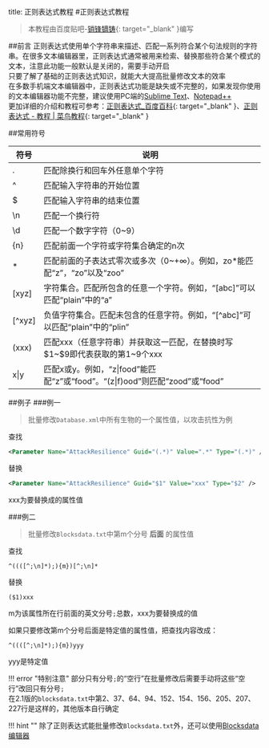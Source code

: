 title: 正则表达式教程
#正则表达式教程

>本教程由百度贴吧-[销锋镝铸](http://tieba.baidu.com/home/main/?un=销锋镝铸){: target="\_blank" }编写

##前言
正则表达式使用单个字符串来描述、匹配一系列符合某个句法规则的字符串。在很多文本编辑器里，正则表达式通常被用来检索、替换那些符合某个模式的文本，注意此功能一般默认是关闭的，需要手动开启  
只要了解了基础的正则表达式知识，就能大大提高批量修改文本的效率  
在多数手机端文本编辑器中，正则表达式功能是缺失或不完整的，如果发现你使用的文本编辑器功能不完整，建议使用PC端的[Sublime Text][1]、[Notepad++][1]  
更加详细的介绍和教程可参考：[正则表达式_百度百科](https://baike.baidu.com/item/正则表达式){: target="\_blank" }、[正则表达式 - 教程 | 菜鸟教程](http://www.runoob.com/regexp/regexp-tutorial.html){: target="\_blank" }

##常用符号

<style>
	article th, td{
		vertical-align:middle !important;
	}
</style>
<table>
    <thead>
        <tr>
            <th>符号</th>
            <th>说明</th>
        </tr>
    </thead>
    <tbody>
        <tr>
            <td>.</td>
            <td>匹配除换行和回车外任意单个字符</td>
        </tr>
        <tr>
            <td>^</td>
            <td>匹配输入字符串的开始位置</td>
        </tr>
        <tr>
            <td>$</td>
            <td>匹配输入字符串的结束位置</td>
        </tr>
        <tr>
            <td>\n</td>
            <td>匹配一个换行符</td>
        </tr>
        <tr>
            <td>\d</td>
            <td>匹配一个数字字符（0~9）</td>
        </tr>
        <tr>
            <td>{n}</td>
            <td>匹配前面一个字符或字符集合确定的n次</td>
        </tr>
        <tr>
            <td>*</td>
            <td>匹配前面的子表达式零次或多次（0~+∞）。例如，zo*能匹配“z”，“zo”以及“zoo”</td>
        </tr>
        <tr>
            <td>[xyz]</td>
            <td>字符集合。匹配所包含的任意一个字符。例如，“[abc]”可以匹配“plain”中的“a”</td>
        </tr>
        <tr>
            <td>[^xyz]</td>
            <td>负值字符集合。匹配未包含的任意字符。例如，“[^abc]”可以匹配“plain”中的“plin”</td>
        </tr>
        <tr>
            <td>(xxx)</td>
            <td>匹配xxx（任意字符串）并获取这一匹配，在替换时写$1~$9即代表获取的第1~9个xxx</td>
        </tr>
        <tr>
            <td>x|y</td>
            <td>匹配x或y。例如，“z|food”能匹配“z”或“food”。“(z|f)ood”则匹配“zood”或“food”</td>
        </tr>
    </tbody>
</table>

##例子
###例一
>批量修改`Database.xml`中所有生物的一个属性值，以攻击抗性为例

查找
```xml
<Parameter Name="AttackResilience" Guid="(.*)" Value=".*" Type="(.*)" />
```
替换
```xml
<Parameter Name="AttackResilience" Guid="$1" Value="xxx" Type="$2" />
```
xxx为要替换成的属性值

###例二
>批量修改`Blocksdata.txt`中第m个分号 **后面** 的属性值

查找
```
^((([^;\n]*);){m})[^;\n]*
```
替换
```
($1)xxx
```
m为该属性所在行前面的英文分号`;`总数，xxx为要替换成的值

如果只要修改第m个分号后面是特定值的属性值，把查找内容改成：
```
^((([^;\n]*);){m})yyy
```
yyy是特定值

!!! error "特别注意"
    部分只有分号`;`的“空行”在批量修改后需要手动将这些“空行”改回只有分号`;`  
    在2.1版的`blocksdata.txt`中第2、37、64、94、152、154、156、205、207、227行是这样的，其他版本自行确定

!!! hint ""
    除了正则表达式能批量修改`Blocksdata.txt`外，还可以使用[Blocksdata编辑器][2]

[1]: resources.md#_10
[2]: resources.md#_16